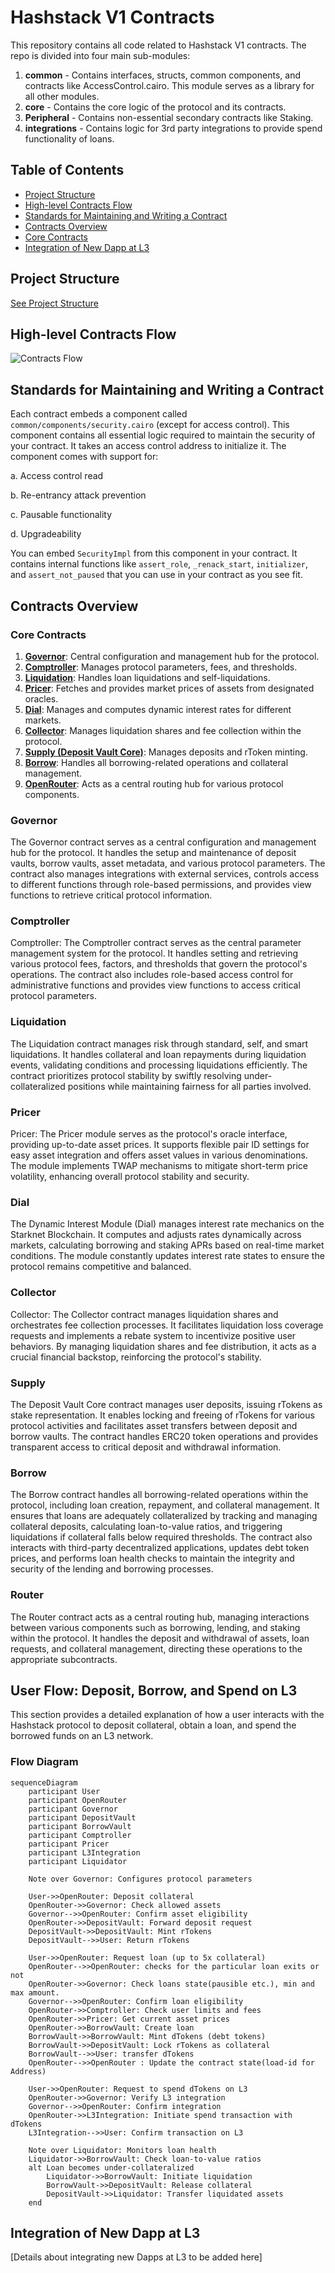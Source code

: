 # Hashstack V1 Contracts

This repository contains all code related to Hashstack V1 contracts. The repo is divided into four main sub-modules:

1. **common** - Contains interfaces, structs, common components, and contracts like AccessControl.cairo. This module serves as a library for all other modules.
2. **core** - Contains the core logic of the protocol and its contracts.
3. **Peripheral** - Contains non-essential secondary contracts like Staking.
4. **integrations** - Contains logic for 3rd party integrations to provide spend functionality of loans.

## Table of Contents

- [Project Structure](#project-structure)
- [High-level Contracts Flow](#high-level-contracts-flow)
- [Standards for Maintaining and Writing a Contract](#standards-for-maintaining-and-writing-a-contract)
- [Contracts Overview](#contracts-overview)
- [Core Contracts](#core-contracts)
- [Integration of New Dapp at L3](#integration-of-new-dapp-at-l3)

## Project Structure

[See Project Structure](#project-structure)

## High-level Contracts Flow

![Contracts Flow](./docs/contracts-flow.png)

## Standards for Maintaining and Writing a Contract

Each contract embeds a component called `common/components/security.cairo` (except for access control). This component contains all essential logic required to maintain the security of your contract. It takes an access control address to initialize it. The component comes with support for:

a. Access control read

b. Re-entrancy attack prevention

c. Pausable functionality

d. Upgradeability

You can embed `SecurityImpl` from this component in your contract. It contains internal functions like `assert_role`, `_renack_start`, `initializer`, and `assert_not_paused` that you can use in your contract as you see fit.

## Contracts Overview

### Core Contracts

1. [**Governor**](#governor): Central configuration and management hub for the protocol.
2. [**Comptroller**](#comptroller): Manages protocol parameters, fees, and thresholds.
3. [**Liquidation**](#liquidation): Handles loan liquidations and self-liquidations.
4. [**Pricer**](#pricer): Fetches and provides market prices of assets from designated oracles.
5. [**Dial**](#dial): Manages and computes dynamic interest rates for different markets.
6. [**Collector**](#collector): Manages liquidation shares and fee collection within the protocol.
7. [**Supply (Deposit Vault Core)**](#supply): Manages deposits and rToken minting.
8. [**Borrow**](#borrow): Handles all borrowing-related operations and collateral management.
9. [**OpenRouter**](#router): Acts as a central routing hub for various protocol components.

### Governor 

The Governor contract serves as a central configuration and management hub for the protocol. It handles the setup and maintenance of deposit vaults, borrow vaults, asset metadata, and various protocol parameters. The contract also manages integrations with external services, controls access to different functions through role-based permissions, and provides view functions to retrieve critical protocol information.

### Comptroller 

Comptroller: The Comptroller contract serves as the central parameter management system for the protocol. It handles setting and retrieving various protocol fees, factors, and thresholds that govern the protocol's operations. The contract also includes role-based access control for administrative functions and provides view functions to access critical protocol parameters.

### Liquidation 

The Liquidation contract manages risk through standard, self, and smart liquidations. It handles collateral and loan repayments during liquidation events, validating conditions and processing liquidations efficiently. The contract prioritizes protocol stability by swiftly resolving under-collateralized positions while maintaining fairness for all parties involved.

### Pricer 

Pricer: The Pricer module serves as the protocol's oracle interface, providing up-to-date asset prices. It supports flexible pair ID settings for easy asset integration and offers asset values in various denominations. The module implements TWAP mechanisms to mitigate short-term price volatility, enhancing overall protocol stability and security.

### Dial 

The Dynamic Interest Module (Dial) manages interest rate mechanics on the Starknet Blockchain. It computes and adjusts rates dynamically across markets, calculating borrowing and staking APRs based on real-time market conditions. The module constantly updates interest rate states to ensure the protocol remains competitive and balanced.

### Collector 

Collector: The Collector contract manages liquidation shares and orchestrates fee collection processes. It facilitates liquidation loss coverage requests and implements a rebate system to incentivize positive user behaviors. By managing liquidation shares and fee distribution, it acts as a crucial financial backstop, reinforcing the protocol's stability.

### Supply 

The Deposit Vault Core contract manages user deposits, issuing rTokens as stake representation. It enables locking and freeing of rTokens for various protocol activities and facilitates asset transfers between deposit and borrow vaults. The contract handles ERC20 token operations and provides transparent access to critical deposit and withdrawal information.

### Borrow 

The Borrow contract handles all borrowing-related operations within the protocol, including loan creation, repayment, and collateral management. It ensures that loans are adequately collateralized by tracking and managing collateral deposits, calculating loan-to-value ratios, and triggering liquidations if collateral falls below required thresholds. The contract also interacts with third-party decentralized applications, updates debt token prices, and performs loan health checks to maintain the integrity and security of the lending and borrowing processes. 

### Router 

The Router contract acts as a central routing hub, managing interactions between various components such as borrowing, lending, and staking within the protocol. It handles the deposit and withdrawal of assets, loan requests, and collateral management, directing these operations to the appropriate subcontracts. 

## User Flow: Deposit, Borrow, and Spend on L3

This section provides a detailed explanation of how a user interacts with the Hashstack protocol to deposit collateral, obtain a loan, and spend the borrowed funds on an L3 network.

### Flow Diagram

```mermaid
sequenceDiagram
    participant User
    participant OpenRouter
    participant Governor
    participant DepositVault
    participant BorrowVault
    participant Comptroller
    participant Pricer
    participant L3Integration
    participant Liquidator

    Note over Governor: Configures protocol parameters

    User->>OpenRouter: Deposit collateral
    OpenRouter->>Governor: Check allowed assets
    Governor-->>OpenRouter: Confirm asset eligibility
    OpenRouter->>DepositVault: Forward deposit request
    DepositVault->>DepositVault: Mint rTokens
    DepositVault-->>User: Return rTokens

    User->>OpenRouter: Request loan (up to 5x collateral)
    OpenRouter-->>OpenRouter: checks for the particular loan exits or not
    OpenRouter->>Governor: Check loans state(pausible etc.), min and max amount.
    Governor-->>OpenRouter: Confirm loan eligibility
    OpenRouter->>Comptroller: Check user limits and fees
    OpenRouter->>Pricer: Get current asset prices
    OpenRouter->>BorrowVault: Create loan
    BorrowVault->>BorrowVault: Mint dTokens (debt tokens)
    BorrowVault->>DepositVault: Lock rTokens as collateral
    BorrowVault-->>User: transfer dTokens
    OpenRouter-->>OpenRouter : Update the contract state(load-id for Address)

    User->>OpenRouter: Request to spend dTokens on L3
    OpenRouter->>Governor: Verify L3 integration
    Governor-->>OpenRouter: Confirm integration
    OpenRouter->>L3Integration: Initiate spend transaction with dTokens
    L3Integration-->>User: Confirm transaction on L3

    Note over Liquidator: Monitors loan health
    Liquidator->>BorrowVault: Check loan-to-value ratios
    alt Loan becomes under-collateralized
        Liquidator->>BorrowVault: Initiate liquidation
        BorrowVault->>DepositVault: Release collateral
        DepositVault->>Liquidator: Transfer liquidated assets
    end
```

## Integration of New Dapp at L3

[Details about integrating new Dapps at L3 to be added here]
